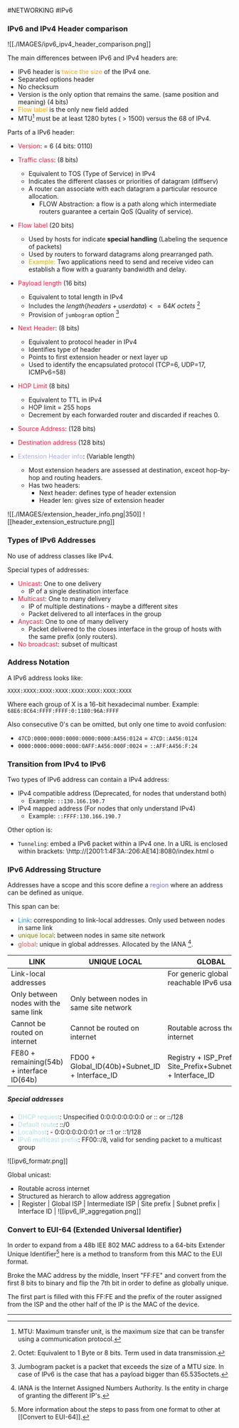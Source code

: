 #NETWORKING #IPv6 

### IPv6 and IPv4 Header comparison

![[./IMAGES/ipv6_ipv4_header_comparison.png]]

The main differences between IPv6 and IPv4 headers are: 

* IPv6 header is <span style="color:orange;">twice the size</span> of the IPv4 one. 
* Separated options header
* No checksum
* Version is the only option that remains the same. (same position and meaning) (4 bits)
* <span style="color:orange;">Flow label</span> is the only new field added
* MTU[^1] must be at least 1280 bytes ( > 1500) versus the 68 of IPv4. 

Parts of a IPv6 header: 

* <span style="color:#ff1943;">Version</span>: = 6 (4 bits: 0110)
* <span style="color:#ff1943;">Traffic class</span>: (8 bits) 
	* Equivalent to TOS (Type of Service) in IPv4
	* Indicates the different classes or priorities of datagram (diffserv)
	* A router can associate with each datagram a particular resource allocation. 
		* FLOW Abstraction: a flow is a path along which intermediate routers guarantee a certain QoS (Quality of service). 
* <span style="color:#ff1943;">Flow label</span> (20 bits)
	* Used by hosts for indicate **special handling** (Labeling the sequence of packets)
	* Used by routers to forward datagrams along prearranged path. 
	* <span style="color:#D4AC0D;">Example:</span> Two applications need to send and receive video can establish a flow with a guaranty bandwidth and delay. 
* <span style="color:#ff1943;">Payload length</span> (16 bits)
	* Equivalent to total length in IPv4
	* Includes the $length(headers + user data) <= 64K\ octets$ [^2]
	* Provision of `jumbogram` option [^3]
* <span style="color:#ff1943;">Next Header</span>: (8 bits)
	* Equivalent to protocol header in IPv4
	* Identifies type of header
	* Points to first extension header or next layer up
	* Used to identify the encapsulated protocol (TCP=6, UDP=17, ICMPv6=58)
* <span style="color:#ff1943;">HOP Limit</span> (8 bits)
	* Equivalent to TTL in IPv4
	* HOP limit = 255 hops
	* Decrement by each forwarded router and discarded if reaches 0. 
* <span style="color:#ff1943;">Source Address</span>: (128 bits)
* <span style="color:#ff1943;">Destination address</span> (128 bits)

* <span style="color:#ababf5;">Extension Header info</span>: (Variable length)
	* Most extension headers are assessed at destination, exceot hop-by-hop and routing headers. 
	* Has two headers: 
		* Next header: defines type of header extension
		* Header len: gives size of extension header

![[./IMAGES/extension_header_info.png|350]]
![[header_extension_estructure.png]]
### Types of IPv6 Addresses

No use of address classes like IPv4. 

Special types of addresses: 

* <span style="color:#ff1943;">Unicast</span>: One to one delivery
	* IP of a single destination interface
* <span style="color:#ff1943;">Multicast</span>: One to many delivery
	* IP of multiple destinations - maybe a different sites
	* Packet delivered to all interfaces in the group
* <span style="color:#ff1943;">Anycast</span>: One to one of many delivery
	* Packet delivered to the closes interface in the group of hosts with the same prefix (only routers). 
* <span style="color:#ff1943;">No broadcast</span>: subset of multicast


### Address Notation

A IPv6 address looks like: 

```XXXX:XXXX:XXXX:XXXX:XXXX:XXXX:XXXX:XXXX```

Where each group of X is a 16-bit hexadecimal number. 
Example:  ```68E6:8C64:FFFF:FFFF:0:1180:96A:FFFF```

Also consecutive 0's can be omitted, but only one time to avoid confusion:

* `47CD:0000:0000:0000:0000:0000:A456:0124` = `47CD::A456:0124`
* `0000:0000:0000:0000:0AFF:A456:000F:0024` = `::AFF:A456:F:24`

### Transition from IPv4 to IPv6

Two types of IPv6 address can contain a IPv4 address: 
* IPv4 compatible address (Deprecated, for nodes that understand both) 
	* Example: `::130.166.190.7`
* IPv4 mapped address (For nodes that only understand IPv4)
	* Example: `::FFFF:130.166.190.7`

Other option is: 
* `Tunneling`: embed a IPv6 packet within a IPv4 one. In a URL is enclosed within brackets: \http://\[2001:1:4F3A::206:AE14\]:8080/index.html o


### IPv6 Addressing Structure

Addresses have a scope and this score define a <span style="color:MediumSlateBlue;">region</span> where an address can be defined as unique. 

This span can be: 

* <span style="color:DodgerBlue;">Link</span>: corresponding to link-local addresses. Only used between nodes in same link
* <span style="color:Olive;">unique local</span>: between nodes in same site network
* <span style="color:IndianRed;">global</span>: unique in global addresses. Allocated by the IANA [^4]. 

| LINK                                      | UNIQUE LOCAL                                   | GLOBAL                                                           |
| ----------------------------------------- | ---------------------------------------------- | ---------------------------------------------------------------- |
| Link-local addresses                      |                                                | For generic global reachable IPv6 usage                          |
| Only between nodes with the same link     | Only between nodes in same site network        |                                                                  |
| Cannot be routed on internet              | Cannot be routed on internet                   | Routable across the internet                                     |
| FE80 + remaining(54b) + interface ID(64b) | FD00 + Global_ID(40b)+Subnet_ID + Interface_ID | Registry + ISP_Prefix + Site_Prefix+Subnet_Prefix + Interface_ID |

##### Special addresses

* <span style="color:PowderBlue">DHCP request</span>: Unspecified 0:0:0:0:0:0:0:0 or :: or ::/128
* <span style="color:PowderBlue">Default route</span>: ::/0
* <span style="color:PowderBlue">Localhost</span>: - 0:0:0:0:0:0:0:1 or ::1 or ::1/128
* <span style="color:PowderBlue">IPv6 multicast prefix</span>: FF00::/8, valid for sending packet to a multicast group

![[ipv6_formatr.png]]

Global unicast: 
* Routable across internet
* Structured as hierarch to allow address aggregation
* | Register | Global ISP | Intermediate ISP | Site prefix | Subnet prefix | Interface ID |
![[ipv6_IP_aggregation.png]]

### Convert to EUI-64 (Extended Universal Identifier)

In order to expand from a 48b IEE 802 MAC address to a 64-bits Extender Unique Identifier[^5] here is a method to transform from this MAC to the EUI format.

Broke the MAC address by the middle, Insert "FF:FE" and convert from the first 8 bits to binary and flip the 7th bit in order to define as globally unique. 

The first part is filled with this FF:FE and the prefix of the router assigned from the ISP and the other half of the IP is the MAC of the device. 




---

[^1]: MTU: Maximum transfer unit, is the maximum size that can be transfer using a communication protocol.   
[^2]: Octet: Equivalent to 1 Byte or 8 bits. Term used in data transmission. 

[^3]: Jumbogram packet is a packet that exceeds the size of a MTU size. In case of IPv6 is the case that has a payload bigger than 65.535octets. 

[^4]: IANA is the Internet Assigned Numbers Authority. Is the entity in charge of granting the different IP's. 

[^5]: More information about the steps to pass from one format to other at [[Convert to EUI-64]]. 
